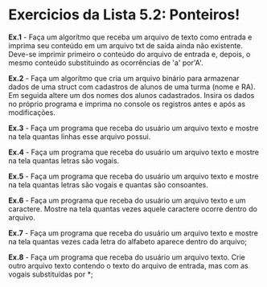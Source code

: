 # Exercicios da Lista 5.2: Ponteiros!

**Ex.1** - Faça um algorítmo que receba um arquivo de texto como entrada e imprima seu conteúdo em um arquivo txt de saída ainda não existente. Deve-se imprimir primeiro o conteúdo do arquivo de entrada e, depois, o mesmo conteúdo substituindo as ocorrências de 'a' por'A'. 

**Ex.2** - Faça um algorítmo que cria um arquivo binário para armazenar dados de uma struct com cadastros de alunos de uma turma (nome e RA). Em seguida altere um dos nomes dos alunos cadastrados. Insira os dados no próprio programa e imprima no console os registros antes e após as modificações.

**Ex.3** - Faça um programa que receba do usuário um arquivo texto e mostre na tela quantas linhas esse arquivo possui.
                                         
**Ex.4** - Faça um programa que receba do usuário um arquivo texto e mostre na tela quantas letras são vogais.

**Ex.5** - Faça um programa que receba do usuário um arquivo texto e mostre na tela quantas letras são vogais e quantas são consoantes.

**Ex.6** - Faça um programa que receba do usuário um arquivo texto e um caractere. Mostre na tela
quantas vezes aquele caractere ocorre dentro do arquivo.

**Ex.7** - Faça um programa que receba do usuário um arquivo texto e mostre na tela quantas vezes cada letra do alfabeto aparece dentro do arquivo;

**Ex.8** - Faça um programa que receba do usuário um arquivo texto. Crie outro arquivo texto contendo o texto do arquivo de entrada, mas com as vogais substituídas por *;

